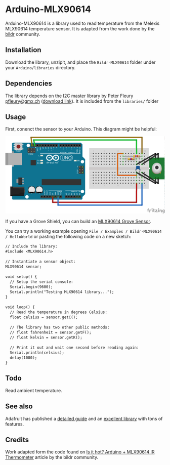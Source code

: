 # Arduino-MLX90614

Arduino-MLX90614 is a library used to read temperature from the Melexis MLX90614 temperature sensor. It is adapted from the work done by the [bildr](http://forum.bildr.org/index.php) community.

## Installation
Download the library, unzipit, and place the `Bildr-MLX90614` folder under your `Arduino/libraries` directory.

## Dependencies
The library depends on the I2C master library by Peter Fleury <pfleury@gmx.ch> ([download link](http://wiki.wiring.co/images/3/31/I2Cmaster.zip)). It is included from the `libraries/` folder

## Usage
First, conenct the sensor to your Arduino. This diagram might be helpful:

![MLX90614 diagram](https://raw.githubusercontent.com/fauria/arduino-mlx90614/master/Fritzing/MLX90614_bb.png)


If you have a Grove Shield, you can build an [MLX90614 Grove Sensor](http://www.seeedstudio.com/recipe/1157-grove-mlx90614.html).

You can try a working example opening `File / Examples / Bildr-MLX90614 / HelloWorld` or pasting the following code on a new sketch:

```
// Include the library:
#include <MLX90614.h>

// Instantiate a sensor object:
MLX90614 sensor;

void setup() {
  // Setup the serial console:
  Serial.begin(9600);
  Serial.println("Testing MLX90614 library...");
}

void loop() {
  // Read the temperature in degrees Celsius:
  float celsius = sensor.getC();

  // The library has two other public methods:
  // float fahrenheit = sensor.getF();
  // float kelvin = sensor.getK();

  // Print it out and wait one second before reading again:
  Serial.println(celsius);
  delay(1000);
}
```

## Todo
Read ambient temperature.

## See also
Adafruit has published a [detailed guide](https://learn.adafruit.com/using-melexis-mlx90614-non-contact-sensors?view=all) and an [excellent library](https://github.com/adafruit/Adafruit-MLX90614-Library) with tons of features.

## Credits
Work adapted form the code found on [Is it hot? Arduino + MLX90614 IR Thermometer](http://bildr.org/2011/02/mlx90614-arduino/) article by the bildr community.